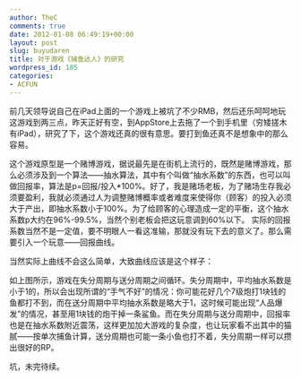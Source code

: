 ```yaml
---
author: TheC
comments: true
date: 2012-01-08 06:49:19+00:00
layout: post
slug: buyudaren
title: 对于游戏《捕鱼达人》的研究
wordpress_id: 185
categories:
- ACFUN
---
```


前几天领导说自己在iPad上面的一个游戏上被坑了不少RMB，然后还乐呵呵地玩这游戏到两三点，昨天正好有空，到AppStore上去拖了一个到手机里（穷矮搓木有iPad），研究了下，这个游戏还真的很有意思。要打到鱼还真不是想象中的那么容易。

这个游戏原型是一个赌博游戏，据说最先是在街机上流行的，既然是赌博游戏，那么必须涉及到一个算法——抽水算法，其中有个叫做“抽水系数”的东西，也可以叫做回报率，算法是p=回报/投入\*100%。好了，我是赌场老板，为了赌场生存我必须要盈利，我就必须通过人为调整赌博概率或者难度来使得你（顾客）的投入必须大于产出，即抽水系数小于100%。为了给顾客的心理造成一定的平衡，这个抽水系数p大约在96%-99.5%，当然个别老板会把这玩意调到60%以下。
实际的回报系数当然不是一定值，要不明眼人一看这准输，那就没有玩下去的意义了。那么需要引入一个玩意——回报曲线。

当然实际上曲线不会这么简单，大致曲线应该是这个样子：

如上图所示，游戏在失分周期与送分周期之间循环。失分周期中，平均抽水系数是小于1的，所以会出现所谓的“手气不好”的情况：你可能花好几个7级炮打1块钱的鱼都打不到，而在送分周期中平均抽水系数是略大于1，这时候可能出现“人品爆发”的情况，甚至用1块钱的炮干掉一条鲨鱼。而在失分周期与送分周期中，回报率也是在抽水系数附近震荡，这样更加加大游戏的复杂度，也让玩家看不出其中的猫腻——按单次捕鱼计算，送分周期也可能一条小鱼也打不着，失分周期一样可以攒出很好的RP。

坑，未完待续。
